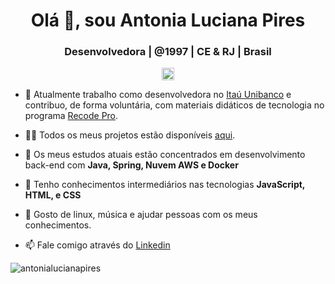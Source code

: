 <h1 align="center">Olá 👋, sou Antonia Luciana Pires</h1>
<h3 align="center">Desenvolvedora | @1997 | CE & RJ | Brasil</h3>

<p align="center">
<a href="https://linkedin.com/in/antonialucianapires" target="blank">
<img align="center" src="https://cdn.jsdelivr.net/npm/simple-icons@3.0.1/icons/linkedin.svg" alt="antonialucianapires" height="20" width="20" /></a>




- 🔭 Atualmente trabalho como desenvolvedora no [Itaú Unibanco](https://www.itau.com.br/) e contribuo, de forma voluntária, com materiais didáticos de tecnologia no programa [Recode Pro](https://www.recodepro.org.br/).

- 👨‍💻 Todos os meus projetos estão disponíveis [aqui](https://github.com/antonialucianapires/).

- 🌱 Os meus estudos atuais estão concentrados em desenvolvimento back-end com **Java, Spring, Nuvem AWS e Docker**

- 💬 Tenho conhecimentos intermediários nas tecnologias **JavaScript, HTML, e CSS**

- 👯 Gosto de linux, música e ajudar pessoas com os meus conhecimentos.

- 📫 Fale comigo através do [Linkedin](https://linkedin.com/in/antonialucianapires)

<img src="https://github-readme-stats.vercel.app/api?username=antonialucianapires&show_icons=true" alt="antonialucianapires" /> </p>

<!--
**antonialucianapires** is a ✨ _special_ ✨ repository because its `README.md` (this file) appears on your GitHub profile.

Here are some ideas to get you started:

- 🔭 I’m currently working on ...
- 🌱 I’m currently learning ...
- 👯 I’m looking to collaborate on ...
- 🤔 I’m looking for help with ...
- 💬 Ask me about ...
- 📫 How to reach me: ...
- 😄 Pronouns: ...
- ⚡ Fun fact: ...
-->
